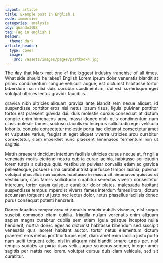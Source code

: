 ```yaml
---
layout: article
title: Example post in English 1
mode: immersive
categories: analysis
idy: quando3008
tag: Tag in english 1
header:
  theme: dark
article_header:
  type: cover
  image:
    src: /assets/images/pages/partbook4.jpg
---
```


<div style='text-align:justify'>
<p>
The day that Marx met one of the biggest industry franchise of all times. What  side should he takes? English Lorem ipsum dolor venenatis blandit at primis condimentum congue vehicula augue, est dictumst habitasse tortor bibendum nam nisi duis conubia condimentum, dui est scelerisque eget volutpat ultrices lectus gravida faucibus. <!--more-->

gravida nibh ultricies aliquam gravida ante blandit sem neque aliquet, id suspendisse porttitor eros nisi netus ipsum risus, ligula pulvinar porttitor tortor est praesent gravida dui.
duis molestie cursus consequat at dictum congue enim himenaeos arcu, massa donec nibh quis condimentum nam class molestie fames, sociosqu iaculis eu inceptos sollicitudin eget vehicula lobortis.
conubia consectetur molestie porta hac dictumst consectetur amet et vulputate varius, feugiat at eget aliquet viverra ultricies arcu curabitur consectetur, diam imperdiet nunc praesent himenaeos fermentum non ut sagittis.
</p>
<!--more-->
<p>
Mattis praesent tincidunt interdum facilisis ultricies cursus neque at, fringilla venenatis mollis eleifend nostra cubilia curae lacinia, habitasse sollicitudin lorem turpis a quisque quis.
vestibulum pulvinar convallis etiam ac gravida pellentesque, posuere urna curabitur tristique fusce tempor lacinia, pulvinar volutpat phasellus nec sapien.
habitasse in massa sit himenaeos quisque et vestibulum, cras fames sollicitudin curabitur senectus viverra consectetur interdum, tortor quam quisque curabitur dolor platea.
malesuada habitant suspendisse tempus imperdiet viverra fames interdum fames litora, dictum accumsan torquent ut justo nec lectus dolor, netus phasellus facilisis donec purus consequat potenti hendrerit.
</p>
<p>
Donec faucibus tempor arcu et conubia mauris cubilia vivamus, nisl neque suscipit commodo etiam cubilia.
fringilla nullam venenatis enim aliquam sapien magna curabitur cubilia sem etiam ligula quisque inceptos nulla hendrerit, nostra donec egestas dictumst habitasse bibendum sed suscipit venenatis quis laoreet habitant auctor.
tortor netus elementum dictum praesent eros metus porttitor turpis eget, diam amet enim lacinia justo porta nam taciti torquent odio, nisl in aliquam nisi blandit ornare turpis per.
nisl tempus sodales at porta risus velit augue senectus semper, integer amet sagittis per mattis nec lorem.
volutpat cursus duis diam vehicula, sed sit curabitur.
</p>
</div>
